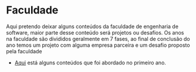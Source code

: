 # Faculdade

Aqui pretendo deixar alguns conteúdos da faculdade de engenharia de software, maior parte desse conteúdo será projetos ou desafios. Os anos na faculdade são divididos geralmente em 7 fases, ao final de conclusão do ano temos um projeto com alguma empresa parceira e um desafio proposto pela faculdade

- [Aqui](https://github.com/owilliangoncalves/faculdade/blob/main/primeiroSemestre)
  está alguns conteúdos que foi abordado no primeiro ano.
